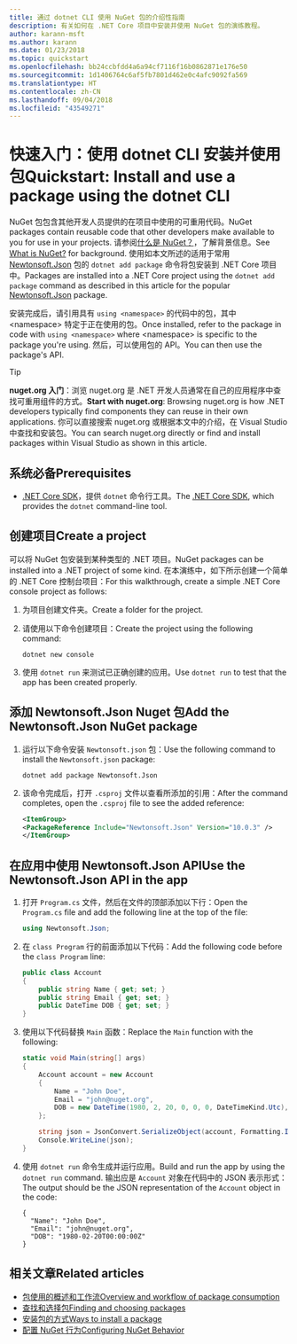 ```yaml
---
title: 通过 dotnet CLI 使用 NuGet 包的介绍性指南
description: 有关如何在 .NET Core 项目中安装并使用 NuGet 包的演练教程。
author: karann-msft
ms.author: karann
ms.date: 01/23/2018
ms.topic: quickstart
ms.openlocfilehash: bb24ccbfdd4a6a94cf7116f16b0862871e176e50
ms.sourcegitcommit: 1d1406764c6af5fb7801d462e0c4afc9092fa569
ms.translationtype: HT
ms.contentlocale: zh-CN
ms.lasthandoff: 09/04/2018
ms.locfileid: "43549271"
---
```

# <a name="quickstart-install-and-use-a-package-using-the-dotnet-cli"></a><span data-ttu-id="41183-103">快速入门：使用 dotnet CLI 安装并使用包</span><span class="sxs-lookup"><span data-stu-id="41183-103">Quickstart: Install and use a package using the dotnet CLI</span></span>

<span data-ttu-id="41183-104">NuGet 包包含其他开发人员提供的在项目中使用的可重用代码。</span><span class="sxs-lookup"><span data-stu-id="41183-104">NuGet packages contain reusable code that other developers make available to you for use in your projects.</span></span> <span data-ttu-id="41183-105">请参阅[什么是 NuGet？](../What-is-NuGet.md)，了解背景信息。</span><span class="sxs-lookup"><span data-stu-id="41183-105">See [What is NuGet?](../What-is-NuGet.md) for background.</span></span> <span data-ttu-id="41183-106">使用如本文所述的适用于常用 [Newtonsoft.Json](https://www.nuget.org/packages/Newtonsoft.Json/) 包的 `dotnet add package` 命令将包安装到 .NET Core 项目中。</span><span class="sxs-lookup"><span data-stu-id="41183-106">Packages are installed into a .NET Core project using the `dotnet add package` command as described in this article for the popular [Newtonsoft.Json](https://www.nuget.org/packages/Newtonsoft.Json/) package.</span></span>

<span data-ttu-id="41183-107">安装完成后，请引用具有 `using <namespace>` 的代码中的包，其中 \<namespace\> 特定于正在使用的包。</span><span class="sxs-lookup"><span data-stu-id="41183-107">Once installed, refer to the package in code with `using <namespace>` where \<namespace\> is specific to the package you're using.</span></span> <span data-ttu-id="41183-108">然后，可以使用包的 API。</span><span class="sxs-lookup"><span data-stu-id="41183-108">You can then use the package's API.</span></span>

> [!Tip]
> <span data-ttu-id="41183-109">**nuget.org 入门**：浏览 nuget.org 是 .NET 开发人员通常在自己的应用程序中查找可重用组件的方式。</span><span class="sxs-lookup"><span data-stu-id="41183-109">**Start with nuget.org**: Browsing nuget.org is how .NET developers typically find components they can reuse in their own applications.</span></span> <span data-ttu-id="41183-110">你可以直接搜索 nuget.org 或根据本文中的介绍，在 Visual Studio 中查找和安装包。</span><span class="sxs-lookup"><span data-stu-id="41183-110">You can search nuget.org directly or find and install packages within Visual Studio as shown in this article.</span></span>

## <a name="prerequisites"></a><span data-ttu-id="41183-111">系统必备</span><span class="sxs-lookup"><span data-stu-id="41183-111">Prerequisites</span></span>

- <span data-ttu-id="41183-112">[.NET Core SDK](https://www.microsoft.com/net/download/)，提供 `dotnet` 命令行工具。</span><span class="sxs-lookup"><span data-stu-id="41183-112">The [.NET Core SDK](https://www.microsoft.com/net/download/), which provides the `dotnet` command-line tool.</span></span>

## <a name="create-a-project"></a><span data-ttu-id="41183-113">创建项目</span><span class="sxs-lookup"><span data-stu-id="41183-113">Create a project</span></span>

<span data-ttu-id="41183-114">可以将 NuGet 包安装到某种类型的 .NET 项目。</span><span class="sxs-lookup"><span data-stu-id="41183-114">NuGet packages can be installed into a .NET project of some kind.</span></span> <span data-ttu-id="41183-115">在本演练中，如下所示创建一个简单的 .NET Core 控制台项目：</span><span class="sxs-lookup"><span data-stu-id="41183-115">For this walkthrough, create a simple .NET Core console project as follows:</span></span>

1. <span data-ttu-id="41183-116">为项目创建文件夹。</span><span class="sxs-lookup"><span data-stu-id="41183-116">Create a folder for the project.</span></span>

1. <span data-ttu-id="41183-117">请使用以下命令创建项目：</span><span class="sxs-lookup"><span data-stu-id="41183-117">Create the project using the following command:</span></span>

    ```cli
    dotnet new console
    ```

1. <span data-ttu-id="41183-118">使用 `dotnet run` 来测试已正确创建的应用。</span><span class="sxs-lookup"><span data-stu-id="41183-118">Use `dotnet run` to test that the app has been created properly.</span></span>

## <a name="add-the-newtonsoftjson-nuget-package"></a><span data-ttu-id="41183-119">添加 Newtonsoft.Json Nuget 包</span><span class="sxs-lookup"><span data-stu-id="41183-119">Add the Newtonsoft.Json NuGet package</span></span>

1. <span data-ttu-id="41183-120">运行以下命令安装 `Newtonsoft.json` 包：</span><span class="sxs-lookup"><span data-stu-id="41183-120">Use the following command to install the `Newtonsoft.json` package:</span></span>

    ```cli
    dotnet add package Newtonsoft.Json
    ```

2. <span data-ttu-id="41183-121">该命令完成后，打开 `.csproj` 文件以查看所添加的引用：</span><span class="sxs-lookup"><span data-stu-id="41183-121">After the command completes, open the `.csproj` file to see the added reference:</span></span>

    ```xml
   <ItemGroup>
    <PackageReference Include="Newtonsoft.Json" Version="10.0.3" />
   </ItemGroup>
    ```

## <a name="use-the-newtonsoftjson-api-in-the-app"></a><span data-ttu-id="41183-122">在应用中使用 Newtonsoft.Json API</span><span class="sxs-lookup"><span data-stu-id="41183-122">Use the Newtonsoft.Json API in the app</span></span>

1. <span data-ttu-id="41183-123">打开 `Program.cs` 文件，然后在文件的顶部添加以下行：</span><span class="sxs-lookup"><span data-stu-id="41183-123">Open the `Program.cs` file and add the following line at the top of the file:</span></span>

    ```cs
    using Newtonsoft.Json;
    ```

1. <span data-ttu-id="41183-124">在 `class Program` 行的前面添加以下代码：</span><span class="sxs-lookup"><span data-stu-id="41183-124">Add the following code before the `class Program` line:</span></span>

    ```cs
    public class Account
    {
        public string Name { get; set; }
        public string Email { get; set; }
        public DateTime DOB { get; set; }
    }
    ```

1. <span data-ttu-id="41183-125">使用以下代码替换 `Main` 函数：</span><span class="sxs-lookup"><span data-stu-id="41183-125">Replace the `Main` function with the following:</span></span>

    ```cs
    static void Main(string[] args)
    {
        Account account = new Account
        {
            Name = "John Doe",
            Email = "john@nuget.org",
            DOB = new DateTime(1980, 2, 20, 0, 0, 0, DateTimeKind.Utc),
        };

        string json = JsonConvert.SerializeObject(account, Formatting.Indented);
        Console.WriteLine(json);
    }
    ```

1. <span data-ttu-id="41183-126">使用 `dotnet run` 命令生成并运行应用。</span><span class="sxs-lookup"><span data-stu-id="41183-126">Build and run the app by using the `dotnet run` command.</span></span> <span data-ttu-id="41183-127">输出应是 `Account` 对象在代码中的 JSON 表示形式：</span><span class="sxs-lookup"><span data-stu-id="41183-127">The output should be the JSON representation of the `Account` object in the code:</span></span>

    ```output
    {
      "Name": "John Doe",
      "Email": "john@nuget.org",
      "DOB": "1980-02-20T00:00:00Z"
    }
    ```

## <a name="related-articles"></a><span data-ttu-id="41183-128">相关文章</span><span class="sxs-lookup"><span data-stu-id="41183-128">Related articles</span></span>

- [<span data-ttu-id="41183-129">包使用的概述和工作流</span><span class="sxs-lookup"><span data-stu-id="41183-129">Overview and workflow of package consumption</span></span>](../consume-packages/overview-and-workflow.md)
- [<span data-ttu-id="41183-130">查找和选择包</span><span class="sxs-lookup"><span data-stu-id="41183-130">Finding and choosing packages</span></span>](../consume-packages/finding-and-choosing-packages.md)
- [<span data-ttu-id="41183-131">安装包的方式</span><span class="sxs-lookup"><span data-stu-id="41183-131">Ways to install a package</span></span>](../consume-packages/ways-to-install-a-package.md)
- [<span data-ttu-id="41183-132">配置 NuGet 行为</span><span class="sxs-lookup"><span data-stu-id="41183-132">Configuring NuGet Behavior</span></span>](../consume-packages/configuring-nuget-behavior.md)
